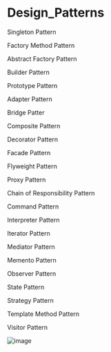 # Design_Patterns
Singleton Pattern

Factory Method Pattern

Abstract Factory Pattern

Builder Pattern

Prototype Pattern

Adapter Pattern

Bridge Patter

Composite Pattern

Decorator Pattern

Facade Pattern

Flyweight Pattern

Proxy Pattern

Chain of Responsibility Pattern

Command Pattern

Interpreter Pattern

Iterator Pattern

Mediator Pattern

Memento Pattern

Observer Pattern

State Pattern

Strategy Pattern

Template Method Pattern

Visitor Pattern

![image](https://github.com/NguyenVanHoan-HP-98/Design_Patterns/assets/57455728/aa76ca11-d3e9-49b7-833e-40c308cb2871)
